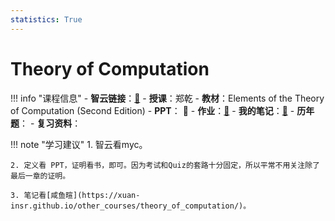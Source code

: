 ```yaml
---
statistics: True
---
```


# Theory of Computation

!!! info "课程信息"
    - **智云链接**：[🔗](https://interactivemeta.cmc.zju.edu.cn/#/replay?course_id=72578&sub_id=1688271&tenant_code=112)
    - **授课**：郑乾
    - **教材**：Elements of the Theory of Computation (Second Edition)
    - **PPT**： 📁
    - **作业**：[📝](homework.md)
    - **我的笔记**：[📝](Chapter1.md)
    - **历年题**：
    - **复习资料**：

!!! note "学习建议"
    1. 智云看myc。

    2. 定义看 PPT，证明看书，即可。因为考试和Quiz的套路十分固定，所以平常不用关注除了最后一章的证明。

    3. 笔记看[咸鱼暄](https://xuan-insr.github.io/other_courses/theory_of_computation/)。